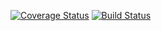 [![Coverage Status](https://coveralls.io/repos/github/AbakirH/Abakir_Hanna_IS219_Calculator/badge.svg?branch=master)](https://coveralls.io/github/AbakirH/Abakir_Hanna_IS219_Calculator?branch=main)
[![Build Status](https://travis-ci.com/AbakirH/Abakir_Hanna_IS219_Calculator.svg?branch=master)](https://travis-ci.com/github/AbakirH/Abakir_Hanna_IS219_Calculator)
